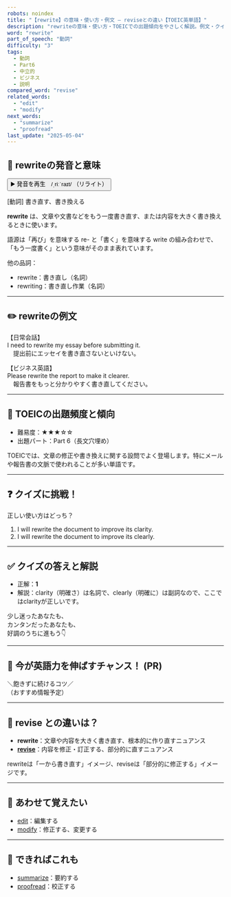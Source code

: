 ```yaml
---
robots: noindex
title: "【rewrite】の意味・使い方・例文 ― reviseとの違い【TOEIC英単語】"
description: "rewriteの意味・使い方・TOEICでの出題傾向をやさしく解説。例文・クイズ付きでreviseとの違いもわかりやすく学べます。"
word: "rewrite"
part_of_speech: "動詞"
difficulty: "3"
tags:
  - 動詞
  - Part6
  - 中立的
  - ビジネス
  - 説明
compared_word: "revise"
related_words:
  - "edit"
  - "modify"
next_words:
  - "summarize"
  - "proofread"
last_update: "2025-05-04"
---
```


## 🔰 rewriteの発音と意味

<button class="play-audio" onclick="playTTS('rewrite')">
  <span class="play-audio-main">
    ▶️ 発音を再生　/ˌriːˈraɪt/
  </span>
  <span class="play-audio-sub">
    （リライト）
  </span>
</button>

[動詞] 書き直す、書き換える

**rewrite** は、文章や文書などをもう一度書き直す、または内容を大きく書き換えるときに使います。

語源は「再び」を意味する re- と「書く」を意味する write の組み合わせで、「もう一度書く」という意味がそのまま表れています。

他の品詞：  
- rewrite：書き直し（名詞）
- rewriting：書き直し作業（名詞）

---

## ✏️ rewriteの例文

【日常会話】  
I need to rewrite my essay before submitting it.  
　提出前にエッセイを書き直さないといけない。

【ビジネス英語】  
Please rewrite the report to make it clearer.  
　報告書をもっと分かりやすく書き直してください。

---

## 🎯 TOEICの出題頻度と傾向

- 難易度：★★★☆☆
- 出題パート：Part 6（長文穴埋め）

TOEICでは、文章の修正や書き換えに関する設問でよく登場します。特にメールや報告書の文脈で使われることが多い単語です。

---

## ❓ クイズに挑戦！

正しい使い方はどっち？

1. I will rewrite the document to improve its clarity.  
2. I will rewrite the document to improve its clearly.

---

## ✅ クイズの答えと解説

- 正解：**1**
- 解説：clarity（明確さ）は名詞で、clearly（明確に）は副詞なので、ここではclarityが正しいです。

少し迷ったあなたも、  
カンタンだったあなたも、  
好調のうちに進もう👇️

---

## 🚀 今が英語力を伸ばすチャンス！ (PR)

<div class="info-center">
＼飽きずに続けるコツ／<br>  
（おすすめ情報予定）
</div>

---

## 🤔  revise との違いは？

- **rewrite**：文章や内容を大きく書き直す、根本的に作り直すニュアンス
- **[revise](/word/revise)**：内容を修正・訂正する、部分的に直すニュアンス

rewriteは「一から書き直す」イメージ、reviseは「部分的に修正する」イメージです。

---

## 🧩 あわせて覚えたい

- [edit](/word/edit)：編集する
- [modify](/word/modify)：修正する、変更する

---

## 📖 できればこれも

- [summarize](/word/summarize)：要約する
- [proofread](/word/proofread)：校正する

<!-- cvid: aid30_bid27 -->
